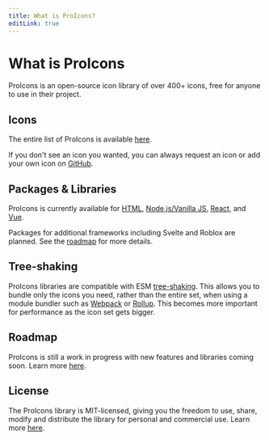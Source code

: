 ```yaml
---
title: What is ProIcons?
editLink: true
---
```

# What is ProIcons
ProIcons is an open-source icon library of over 400+ icons, free for anyone to use in their project.

## Icons
The entire list of ProIcons is available [here](../icons).

If you don't see an icon you wanted, you can always request an icon or add your own icon on [GitHub](https://github.com/ProCode-Software/proicons).

## Packages & Libraries
ProIcons is currently available for [HTML](html-api), [Node.js/Vanilla JS](javascript-api), [React](react), and [Vue](vue).

Packages for additional frameworks including Svelte and Roblox are planned. See the [roadmap](roadmap) for more details.

## Tree-shaking
ProIcons libraries are compatible with ESM [tree-shaking](https://en.wikipedia.org/wiki/Tree_shaking). This allows you to bundle only the icons you need, rather than the entire set, when using a module bundler such as [Webpack](https://webpack.js.org) or [Rollup](https://rollupjs.org). This becomes more important for performance as the icon set gets bigger.

## Roadmap
ProIcons is still a work in progress with new features and libraries coming soon. Learn more [here](roadmap).

## License
The ProIcons library is MIT-licensed, giving you the freedom to use, share, modify and distribute the library for personal and commercial use. Learn more [here](https://github.com/ProCode-Software/proicons/?tab=MIT-1-ov-file).